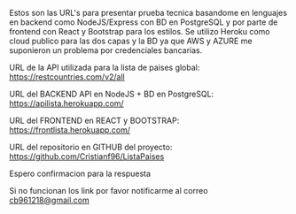 Estos son las URL's para presentar prueba tecnica basandome en lenguajes en backend como NodeJS/Express con BD en PostgreSQL y por parte de frontend con React y Bootstrap para los estilos. Se utilizo Heroku como cloud publico para las dos capas y la BD ya que AWS y AZURE me suponieron un problema por credenciales bancarias.

URL de la API utilizada para la lista de paises global: https://restcountries.com/v2/all

URL del BACKEND API en NodeJS + BD en PostgreSQL: https://apilista.herokuapp.com/

URL del FRONTEND en REACT y BOOTSTRAP: https://frontlista.herokuapp.com/

URL del repositorio en GITHUB del proyecto: https://github.com/Cristianf96/ListaPaises

Espero confirmacion para la respuesta

Si no funcionan los link por favor notificarme al correo cb961218@gmail.com
